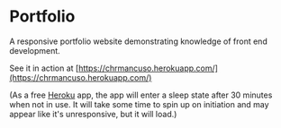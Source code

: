# Portfolio
 A responsive portfolio website demonstrating knowledge of front end development.
 
 See it in action at [https://chrmancuso.herokuapp.com/](https://chrmancuso.herokuapp.com/)

(As a free [Heroku](https://www.heroku.com/home) app, the app will enter a sleep state after 30 minutes when not in use. It will take some time to spin up on initiation and may appear like it's unresponsive, but it will load.)

